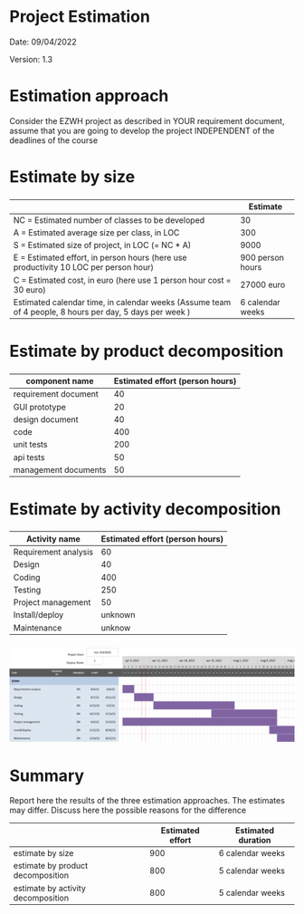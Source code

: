 # Project Estimation  
Date: 09/04/2022

Version: 1.3


# Estimation approach
Consider the EZWH  project as described in YOUR requirement document, assume that you are going to develop the project INDEPENDENT of the deadlines of the course
# Estimate by size
### 
|             | Estimate                        |             
| ----------- | ------------------------------- |  
| NC =  Estimated number of classes to be developed   | 30 |             
|  A = Estimated average size per class, in LOC       | 300 | 
| S = Estimated size of project, in LOC (= NC * A) | 9000 |
| E = Estimated effort, in person hours (here use productivity 10 LOC per person hour)  | 900 person hours |   
| C = Estimated cost, in euro (here use 1 person hour cost = 30 euro) | 27000 euro | 
| Estimated calendar time, in calendar weeks (Assume team of 4 people, 8 hours per day, 5 days per week ) | 6 calendar weeks |                                  

# Estimate by product decomposition
### 
|         component name    | Estimated effort (person hours)   |             
| ----------- | ------------------------------- | 
| requirement document  | 40 |
| GUI prototype | 20 |
| design document | 40 |
| code | 400 |
| unit tests | 200 |
| api tests | 50 |
| management documents | 50 |



# Estimate by activity decomposition
### 
|         Activity name    | Estimated effort (person hours)   |             
| ----------- | ------------------------------- | 
| Requirement analysis | 60 |
| Design | 40 |
| Coding | 400 |
| Testing | 250 |
| Project management | 50 |
| Install/deploy | unknown |
| Maintenance | unknow |
###
![Gantt chart](Resources/Gantt_chart.png "Gantt chart")

# Summary

Report here the results of the three estimation approaches. The  estimates may differ. Discuss here the possible reasons for the difference

|             | Estimated effort                        |   Estimated duration |          
| ----------- | ------------------------------- | ---------------|
| estimate by size | 900 | 6 calendar weeks |
| estimate by product decomposition | 800 | 5 calendar weeks |
| estimate by activity decomposition | 800 | 5 calendar weeks |





